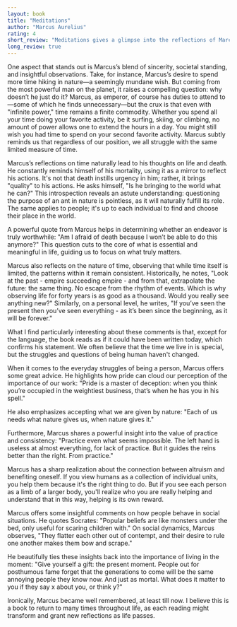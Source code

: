 ```yaml
---
layout: book
title: "Meditations"
author: "Marcus Aurelius"
rating: 4
short_review: "Meditations gives a glimpse into the reflections of Marcus Aurelius, a venerable Roman emperor. The text isn't particularly reader-friendly, which makes sense—it was never intended for an audience. These are his private musings, written solely for his own contemplation. Initially, I approached the book with high expectations and felt disappointed. However, as I kept reading, its insights on life, death, humanity, history, and purpose began to resonate more deeply."
long_review: true
---
```


One aspect that stands out is Marcus’s blend of sincerity, societal standing, and insightful observations. Take, for instance, Marcus’s desire to spend more time hiking in nature—a seemingly mundane wish. But coming from the most powerful man on the planet, it raises a compelling question: why doesn’t he just do it? Marcus, as emperor, of course has duties to attend to—some of which he finds unnecessary—but the crux is that even with "infinite power," time remains a finite commodity. Whether you spend all your time doing your favorite activity, be it surfing, skiing, or climbing, no amount of power allows one to extend the hours in a day. You might still wish you had time to spend on your second favorite activity. Marcus subtly reminds us that regardless of our position, we all struggle with the same limited measure of time.

Marcus’s reflections on time naturally lead to his thoughts on life and death. He constantly reminds himself of his mortality, using it as a mirror to reflect his actions. It's not that death instills urgency in him; rather, it brings "quality" to his actions. He asks himself, "Is he bringing to the world what he can?" This introspection reveals an astute understanding: questioning the purpose of an ant in nature is pointless, as it will naturally fulfill its role. The same applies to people; it's up to each individual to find and choose their place in the world.

A powerful quote from Marcus helps in determining whether an endeavor is truly worthwhile: "Am I afraid of death because I won’t be able to do this anymore?" This question cuts to the core of what is essential and meaningful in life, guiding us to focus on what truly matters.

Marcus also reflects on the nature of time, observing that while time itself is limited, the patterns within it remain consistent. Historically, he notes, "Look at the past - empire succeeding empire - and from that, extrapolate the future: the same thing. No escape from the rhythm of events. Which is why observing life for forty years is as good as a thousand. Would you really see anything new?" Similarly, on a personal level, he writes, "If you’ve seen the present then you’ve seen everything - as it’s been since the beginning, as it will be forever."

What I find particularly interesting about these comments is that, except for the language, the book reads as if it could have been written today, which confirms his statement. We often believe that the time we live in is special, but the struggles and questions of being human haven't changed.

When it comes to the everyday struggles of being a person, Marcus offers some great advice. He highlights how pride can cloud our perception of the importance of our work: "Pride is a master of deception: when you think you’re occupied in the weightiest business, that’s when he has you in his spell."

He also emphasizes accepting what we are given by nature: "Each of us needs what nature gives us, when nature gives it."

Furthermore, Marcus shares a powerful insight into the value of practice and consistency: "Practice even what seems impossible. The left hand is useless at almost everything, for lack of practice. But it guides the reins better than the right. From practice."

Marcus has a sharp realization about the connection between altruism and benefiting oneself. If you view humans as a collection of individual units, you help them because it's the right thing to do. But if you see each person as a limb of a larger body, you'll realize who you are really helping and understand that in this way, helping is its own reward.

Marcus offers some insightful comments on how people behave in social situations. He quotes Socrates: "Popular beliefs are like monsters under the bed, only useful for scaring children with." On social dynamics, Marcus observes, "They flatter each other out of contempt, and their desire to rule one another makes them bow and scrape."

He beautifully ties these insights back into the importance of living in the moment: "Give yourself a gift: the present moment. People out for posthumous fame forget that the generations to come will be the same annoying people they know now. And just as mortal. What does it matter to you if they say x about you, or think y?"

Ironically, Marcus became well remembered, at least till now. I believe this is a book to return to many times throughout life, as each reading might transform and grant new reflections as life passes. 